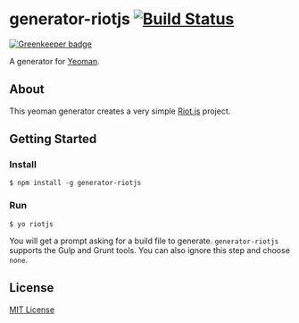 # generator-riotjs [![Build Status](https://secure.travis-ci.org/rogeriopvl/generator-riotjs.png?branch=master)](https://travis-ci.org/rogeriopvl/generator-riotjs)

[![Greenkeeper badge](https://badges.greenkeeper.io/rogeriopvl/generator-riotjs.svg)](https://greenkeeper.io/)

A generator for [Yeoman](http://yeoman.io).

## About

This yeoman generator creates a very simple [Riot.js](https://moot.it/riotjs/) project.

## Getting Started

### Install

```
$ npm install -g generator-riotjs
```

### Run

```
$ yo riotjs
```

You will get a prompt asking for a build file to generate. `generator-riotjs` supports the Gulp and Grunt tools. You can also ignore this step and choose `none`.

## License

[MIT License](http://en.wikipedia.org/wiki/MIT_License)
